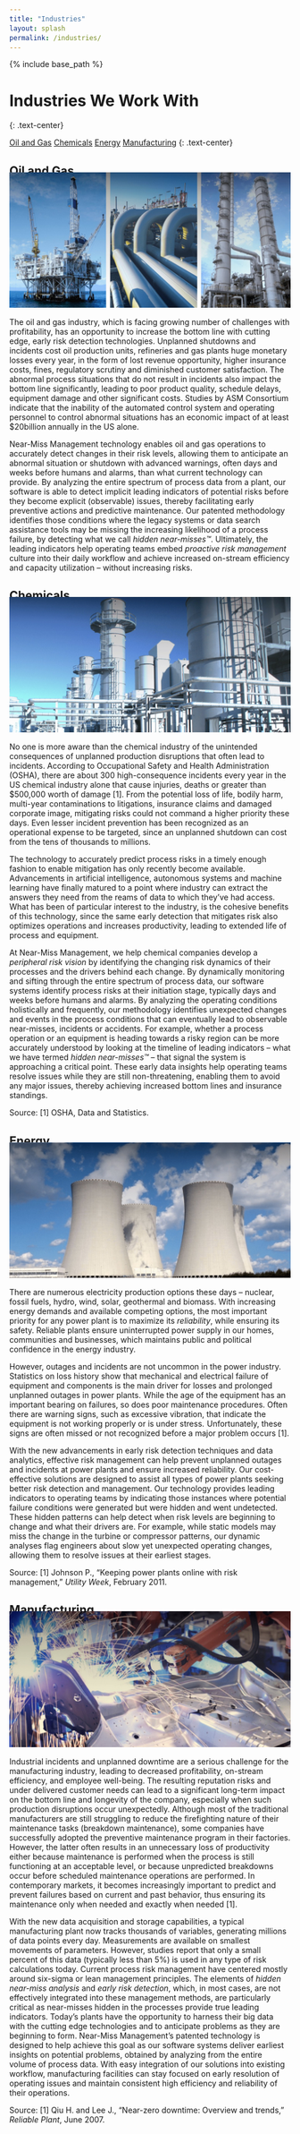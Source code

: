 ```yaml
---
title: "Industries"
layout: splash
permalink: /industries/
---
```


{% include base_path %}


<h1 class="page__title">Industries We Work With</h1>
{: .text-center}

<a class="btn btn--inverse btn--large" href="#oil-gas">Oil and Gas</a>
<a class="btn btn--inverse btn--large" href="#chemical">Chemicals</a>
<a class="btn btn--inverse btn--large" href="#energy">Energy</a>
<a class="btn btn--inverse btn--large" href="#manufacturing">Manufacturing</a>
{: .text-center}


<div id="oil-gas" class="archive__item">
<h2 class="archive__item-title" style="text-align: left; margin-bottom:-10px">Oil and Gas</h2>
<img src="/images/industry-01.jpg" alt="Oil and Gas"/>
  <!-- <img src="images/industry-01.jpg" alt="Oil and Gas"> -->
  <p>The oil and gas industry, which is facing growing number of challenges with profitability, has an opportunity to increase the bottom line with cutting edge, early risk detection technologies. Unplanned shutdowns and incidents cost oil production units, refineries and gas plants huge monetary losses every year, in the form of lost revenue opportunity, higher insurance costs, fines, regulatory scrutiny and diminished customer satisfaction.  The abnormal process situations that do not result in incidents also impact the bottom line significantly, leading to poor product quality, schedule delays, equipment damage and other significant costs.  Studies by ASM Consortium indicate that the inability of the automated control system and operating personnel to control abnormal situations has an economic impact of at least $20billion annually in the US alone. </p>

<p>Near-Miss Management technology enables oil and gas operations to accurately detect changes in their risk levels, allowing them to anticipate an abnormal situation or shutdown with advanced warnings, often days and weeks before humans and alarms, than what current technology can provide. By analyzing the entire spectrum of process data from a plant, our software is able to detect implicit leading indicators of potential risks before they become explicit (observable) issues, thereby facilitating early preventive actions and predictive maintenance. Our patented methodology identifies those conditions where the legacy systems or data search assistance tools may be missing the increasing likelihood of a process failure, by detecting what we call <i>hidden near-misses&trade;</i>. Ultimately, the leading indicators help operating teams embed <i>proactive risk management</i> culture into their daily workflow and achieve increased on-stream efficiency and capacity utilization – without increasing risks.  </p>


</div>


<div id="chemical" class="archive__item">
<h2 class="archive__item-title" style="text-align: left; margin-bottom:-10px">Chemicals</h2>
<img src="/images/industry-02.jpg" alt="Chemicals"/>
    <p>No one is more aware than the chemical industry of the unintended consequences of unplanned production disruptions that often lead to incidents. According to Occupational Safety and Health Administration (OSHA), there are about 300 high-consequence incidents every year in the US chemical industry alone that cause injuries, deaths or greater than $500,000 worth of damage [1].  From the potential loss of life, bodily harm, multi-year contaminations to litigations, insurance claims and damaged corporate image, mitigating risks could not command a higher priority these days. Even lesser incident prevention has been recognized as an operational expense to be targeted, since an unplanned shutdown can cost from the tens of thousands to millions.  </p>
<p>The technology to accurately predict process risks in a timely enough fashion to enable mitigation has only recently become available. Advancements in artificial intelligence, autonomous systems and machine learning have finally matured to a point where industry can extract the answers they need from the reams of data to which they’ve had access. What has been of particular interest to the industry, is the cohesive benefits of this technology, since the same early detection that mitigates risk also optimizes operations and increases productivity, leading to extended life of process and equipment. </p>
<p>At Near-Miss Management, we help chemical companies develop a <i>peripheral risk vision</i> by identifying the changing risk dynamics of their processes and the drivers behind each change. By dynamically monitoring and sifting through the entire spectrum of process data, our software systems identify process risks at their initiation stage, typically days and weeks before humans and alarms. By analyzing the operating conditions holistically and frequently, our methodology identifies unexpected changes and events in the process conditions that can eventually lead to observable near-misses, incidents or accidents. For example, whether a process operation or an equipment is heading towards a risky region can be more accurately understood by looking at the timeline of leading indicators – what we have termed <i>hidden near-misses&trade;</i> – that signal the system is approaching a critical point.  These early data insights help operating teams resolve issues while they are still non-threatening, enabling them to avoid any major issues, thereby achieving increased bottom lines and insurance standings.    </p>
<p>Source: [1] OSHA, Data and Statistics. </p>
</div>

<div id="energy" class="archive__item">
<h2 class="archive__item-title" style="text-align: left; margin-bottom:-10px">Energy</h2>
<img src="/images/industry-03.jpg" alt="Energy"/>
<p>There are numerous electricity production options these days – nuclear, fossil fuels, hydro, wind, solar, geothermal and biomass. With increasing energy demands and available competing options, the most important priority for any power plant is to maximize its <i>reliability</i>, while ensuring its safety.  Reliable plants ensure uninterrupted power supply in our homes, communities and businesses, which maintains public and political confidence in the energy industry.  </p>
<p>However, outages and incidents are not uncommon in the power industry. Statistics on loss history show that mechanical and electrical failure of equipment and components is the main driver for losses and prolonged unplanned outages in power plants. While the age of the equipment has an important bearing on failures, so does poor maintenance procedures. Often there are warning signs, such as excessive vibration, that indicate the equipment is not working properly or is under stress. Unfortunately, these signs are often missed or not recognized before a major problem occurs [1]. </p>
<p>With the new advancements in early risk detection techniques and data analytics, effective risk management can help prevent unplanned outages and incidents at power plants and ensure increased reliability.  Our cost-effective solutions are designed to assist all types of power plants seeking better risk detection and management. Our technology provides leading indicators to operating teams by indicating those instances where potential failure conditions were generated but were hidden and went undetected. These hidden patterns can help detect when risk levels are beginning to change and what their drivers are. For example, while static models may miss the change in the turbine or compressor patterns, our dynamic analyses flag engineers about slow yet unexpected operating changes, allowing them to resolve issues at their earliest stages.</p> 
<p>Source: [1] Johnson P., “Keeping power plants online with risk management,” <i>Utility Week</i>, February 2011.</p>
</div>

<div id="manufacturing" class="archive__item">
<h2 class="archive__item-title" style="text-align: left; margin-bottom:-10px">Manufacturing</h2>
<img src="/images/industry-04.jpg" alt="Manufacturing"/>
<p>Industrial incidents and unplanned downtime are a serious challenge for the manufacturing industry, leading to decreased profitability, on-stream efficiency, and employee well-being.  The resulting reputation risks and under delivered customer needs can lead to a significant long-term impact on the bottom line and longevity of the company, especially when such production disruptions occur unexpectedly. Although most of the traditional manufacturers are still struggling to reduce the firefighting nature of their maintenance tasks (breakdown maintenance), some companies have successfully adopted the preventive maintenance program in their factories. However, the latter often results in an unnecessary loss of productivity either because maintenance is performed when the process is still functioning at an acceptable level, or because unpredicted breakdowns occur before scheduled maintenance operations are performed. In contemporary markets, it becomes increasingly important to predict and prevent failures based on current and past behavior, thus ensuring its maintenance only when needed and exactly when needed [1].</p>
<p>With the new data acquisition and storage capabilities, a typical manufacturing plant now tracks thousands of variables, generating millions of data points every day. Measurements are available on smallest movements of parameters.  However, studies report that only a small percent of this data (typically less than 5%) is used in any type of risk calculations today. Current process risk management have centered mostly around six-sigma or lean management principles. The elements of <i>hidden near-miss analysis</i> and <i>early risk detection</i>, which, in most cases, are not effectively integrated into these management methods, are particularly critical as near-misses hidden in the processes provide true leading indicators. Today’s plants have the opportunity to harness their big data with the cutting edge technologies and to anticipate problems as they are beginning to form.  Near-Miss Management’s patented technology is designed to help achieve this goal as our software systems deliver earliest insights on potential problems, obtained by analyzing from the entire volume of process data.  With easy integration of our solutions into existing workflow, manufacturing facilities can stay focused on early resolution of operating issues and maintain consistent high efficiency and reliability of their operations.</p>

<p>Source: [1] Qiu H. and Lee J., “Near-zero downtime: Overview and trends,” <i>Reliable Plant</i>, June 2007.</p>

</div>
